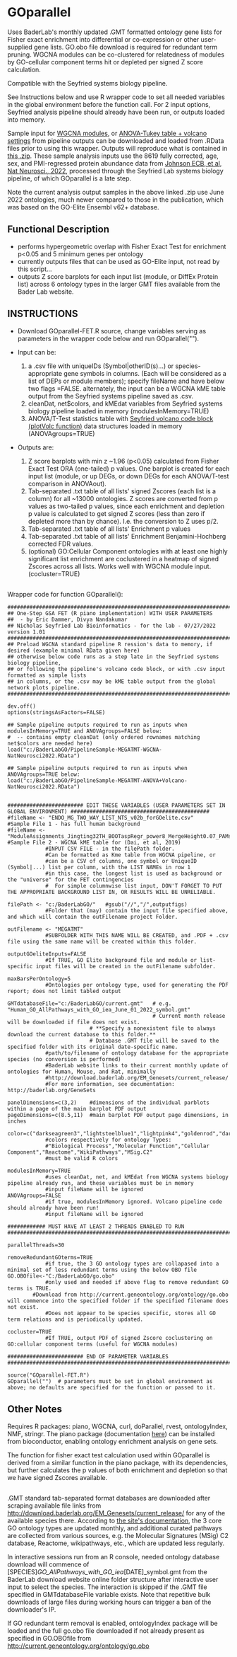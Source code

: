 # GOparallel
Uses BaderLab's monthly updated .GMT formatted ontology gene lists for Fisher exact enrichment into differential or co-expression or other user-supplied gene lists.
GO.obo file download is required for redundant term pruning.
WGCNA modules can be co-clustered for relatedness of modules by GO-cellular component terms hit or depleted per signed Z score calculation.

Compatible with the Seyfried systems biology pipeline.

See Instructions below and use R wrapper code to set all needed variables in the global environment before the function call. For 2 input options, Seyfried analysis pipeline should already have been run, or outputs loaded into memory.

Sample input for <a href="https://github.com/edammer/GOparallel/raw/main/PipelineSample-MEGATMT-WGCNA-NatNeurosci2022.RData">WGCNA modules</a>, or <a href="https://github.com/edammer/GOparallel/raw/main/PipelineSample-MEGATMT-ANOVA%2BVolcano-NatNeurosci2022.RData">ANOVA-Tukey table + volcano settings</a> from pipeline outputs can be downloaded and loaded from .RData files prior to using this wrapper. Outputs will reproduce what is contained in <a href="https://github.com/edammer/GOparallel/blob/main/GOparallel-SampleOutput.zip">this .zip</a>. These sample analysis inputs use the 8619 fully corrected, age, sex, and PMI-regressed protein abundance data from <a href="https://www.nature.com/articles/s41593-021-00999-y">Johnson ECB, et al, Nat Neurosci., 2022</a>, processed through the Seyfried Lab systems biology pipeline, of which GOparallel is a late step.

Note the current analysis output samples in the above linked .zip use June 2022 ontologies, much newer compared to those in the publication, which was based on the GO-Elite Ensembl v62+ database.
## **Functional Description**
  - performs hypergeometric overlap with Fisher Exact Test for enrichment p<0.05
    and 5 minimum genes per ontology
  - currently outputs files that can be used as GO-Elite input, not read by this script...
  - outputs Z score barplots for each input list (module, or DiffEx Protein list) across 6 ontology types in the larger GMT files
    available from the Bader Lab website.

## INSTRUCTIONS
  - Download GOparallel-FET.R source, change variables serving as parameters in the wrapper code below and run GOparallel("").

  - Input can be:
    1) a .csv file with uniqueIDs (Symbol|otherID(s)...) or species-appropriate gene symbols in columns.
       (Each will be considered as a list of DEPs or module members); specify fileName and have below two flags =FALSE.
       alternately, the input can be a WGCNA kME table output from the Seyfried systems pipeline saved as .csv.
    2) cleanDat, net$colors, and kMEdat variables from Seyfried systems biology pipeline loaded in memory     (modulesInMemory=TRUE)
    3) ANOVA/T-Test statistics table with <a href="https://github.com/edammer/parANOVA">Seyfried volcano code block (plotVolc function)</a> data structures loaded in memory       (ANOVAgroups=TRUE)

  - Outputs are:
    1) Z score barplots with min z ~1.96 (p<0.05) calculated from Fisher Exact Test ORA (one-tailed) p values. One barplot is
       created for each input list (module, or up DEGs, or down DEGs for each ANOVA/T-test comparison in ANOVAout).
    2) Tab-separated .txt table of all lists' signed Zscores (each list is a column) for all ~13000 ontologies.
       Z scores are converted from p values as two-tailed p values, since each enrichment and depletion p value is calculated
       to get signed Z scores (less than zero if depleted more than by chance).  I.e. the conversion to Z uses p/2.
    3) Tab-separated .txt table of all lists' Enrichment p values
    4) Tab-separated .txt table of all lists' Enrichment Benjamini-Hochberg corrected FDR values.
    5) (optional) GO:Cellular Component ontologies with at least one highly significant list enrichment are coclustered
       in a heatmap of signed Zscores across all lists. Works well with WGCNA module input.                   (cocluster=TRUE)
##


Wrapper code for function GOparallel():
```
###################################################################################################################################
## One-Step GSA FET (R piano implementation) WITH USER PARAMETERS
##  - by Eric Dammer, Divya Nandakumar
## Nicholas Seyfried Lab Bioinformatics - for the lab - 07/27/2022 version 1.01
###################################################################################################################################
## Preload WGCNA standard pipeline R ression's data to memory, if desired (example minimal RData given here)
## otherwise below code runs as a step late in the Seyfried systems biology pipeline,
## or following the pipeline's volcano code block, or with .csv input formatted as simple lists
## in columns, or the .csv may be kME table output from the global network plots pipeline.
###############################################################################################

dev.off()
options(stringsAsFactors=FALSE)

## Sample pipeline outputs required to run as inputs when modulesInMemory=TRUE and ANOVAgroups=FALSE below:
#  -- contains empty cleanDat (only ordered rownames matching net$colors are needed here)
load("c:/BaderLabGO/PipelineSample-MEGATMT-WGCNA-NatNeurosci2022.RData")

## Sample pipeline outputs required to run as inputs when ANOVAgroups=TRUE below:
load("c:/BaderLabGO/PipelineSample-MEGATMT-ANOVA+Volcano-NatNeurosci2022.RData")


######################## EDIT THESE VARIABLES (USER PARAMETERS SET IN GLOBAL ENVIRONMENT) ############################################
#fileName <- "ENDO_MG_TWO_WAY_LIST_NTS_v02b_forGOelite.csv"                                            #Sample File 1 - has full human background
#fileName <- "ModuleAssignments_Jingting32TH_BOOTaspRegr_power8_MergeHeight0.07_PAMstageTRUE_ds2.csv"  #Sample File 2 - WGCNA kME table for (Dai, et al, 2019)
            #INPUT CSV FILE - in the filePath folder.
            #Can be formatted as Kme table from WGCNA pipeline, or
            #can be a CSV of columns, one symbol or UniqueID (Symbol|...) list per column, with the LIST NAMEs in row 1
            #in this case, the longest list is used as background or the "universe" for the FET contingencies
            #  For simple columnwise list input, DON'T FORGET TO PUT THE APPROPRIATE BACKGROUND LIST IN, OR RESULTS WILL BE UNRELIABLE.

filePath <- "c:/BaderLabGO/"   #gsub("//","/",outputfigs)
            #Folder that (may) contain the input file specified above, and which will contain the outFilename project Folder.

outFilename <- "MEGATMT"
            #SUBFOLDER WITH THIS NAME WILL BE CREATED, and .PDF + .csv file using the same name will be created within this folder.

outputGOeliteInputs=FALSE
            #If TRUE, GO Elite background file and module or list-specific input files will be created in the outFilename subfolder.

maxBarsPerOntology=5
            #Ontologies per ontology type, used for generating the PDF report; does not limit tabled output

GMTdatabaseFile="c:/BaderLabGO/current.gmt"   # e.g. "Human_GO_AllPathways_with_GO_iea_June_01_2022_symbol.gmt"
                                              # Current month release will be downloaded if file does not exist.
					      # **Specify a nonexistent file to always download the current database to this folder.**
					      # Database .GMT file will be saved to the specified folder with its original date-specific name.
            #path/to/filename of ontology database for the appropriate species (no conversion is performed)
            #BaderLab website links to their current monthly update of ontologies for Human, Mouse, and Rat, minimally
            #http://download.baderlab.org/EM_Genesets/current_release/
            #For more information, see documentation:  http://baderlab.org/GeneSets

panelDimensions=c(3,2)    #dimensions of the individual parblots within a page of the main barplot PDF output
pageDimensions=c(8.5,11)  #main barplot PDF output page dimensions, in inches

color=c("darkseagreen3","lightsteelblue1","lightpink4","goldenrod","darkorange","gold")
            #colors respectively for ontology Types:
            #"Biological Process","Molecular Function","Cellular Component","Reactome","WikiPathways","MSig.C2"
            #must be valid R colors

modulesInMemory=TRUE
            #uses cleanDat, net, and kMEdat from WGCNA systems biology pipeline already run, and these variables must be in memory
            #input fileName will be ignored
ANOVAgroups=FALSE
            #if true, modulesInMemory ignored. Volcano pipeline code should already have been run!
            #input fileName will be ignored

############ MUST HAVE AT LEAST 2 THREADS ENABLED TO RUN ############################################################################

parallelThreads=30

removeRedundantGOterms=TRUE
            #if true, the 3 GO ontology types are collapased into a minimal set of less redundant terms using the below OBO file
GO.OBOfile<-"C:/BaderLabGO/go.obo"
            #only used and needed if above flag to remove redundant GO terms is TRUE.
	    #Download from http://current.geneontology.org/ontology/go.obo will commence into the specified folder if the specified filename does not exist.
            #Does not appear to be species specific, stores all GO term relations and is periodically updated.

cocluster=TRUE
            #If TRUE, output PDF of signed Zscore coclustering on GO:cellular component terms (useful for WGCNA modules)

######################## END OF PARAMETER VARIABLES ###################################################################################

source("GOparallel-FET.R")
GOparallel("")  # parameters must be set in global environment as above; no defaults are specified for the function or passed to it.

```
## Other Notes
Requires R packages: piano, WGCNA, curl, doParallel, rvest, ontologyIndex, NMF, stringr.
The piano package (documentation <a href="https://rdrr.io/bioc/piano/">here</a>) can be installed from bioconductor, enabling ontology enrichment analysis on gene sets.

The function for fisher exact test calculation used within GOparallel is derived from a similar function in the piano package, with its dependencies, but further calculates the p values of both enrichment and depletion so that we have signed Zscores available.
##
.GMT standard tab-separated format databases are downloaded after scraping available file links from http://download.baderlab.org/EM_Genesets/current_release/
for any of the available species there. According to <a href="http://baderlab.org/GeneSets">the site's documentation</a>, the 3 core GO ontology types are updated monthly, and additional curated pathways are collected from various sources, e.g. the Molecular Signatures (MSig) C2 database, Reactome, wikipathways, etc., which are updated less regularly.

In interactive sessions run from an R console, needed ontology database download will commence of [SPECIES]_GO_AllPathways_with_GO_iea_[DATE]_symbol.gmt from the BaderLab download website online folder structure after interactive user input to select the species. The interaction is skipped if the .GMT file specified in GMTdatabaseFile variable exists.  Note that repetitive bulk downloads of large files during working hours can trigger a ban of the downloader's IP.
  

If GO redundant term removal is enabled, ontologyIndex package will be loaded and the full go.obo file downloaded if not already present as specified in GO.OBOfile
from <a href="http://current.geneontology.org/ontology/go.obo">http://current.geneontology.org/ontology/go.obo</a>

